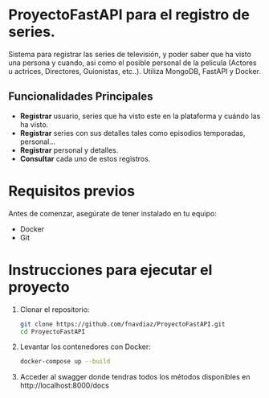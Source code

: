 # ProyectoFastAPI para el registro de series.
Sistema para registrar las series de televisión, y poder saber que ha visto una persona y cuando, asi como el posible personal de la pelicula (Actores u actrices, Directores, Guionistas, etc..). Utiliza MongoDB, FastAPI y Docker.

## Funcionalidades Principales

- **Registrar** usuario, series que ha visto este en la plataforma y cuándo las ha visto.
- **Registrar** series con sus detalles tales como episodios temporadas, personal...
- **Registrar** personal y detalles.
- **Consultar** cada uno de estos registros.

# Requisitos previos

Antes de comenzar, asegúrate de tener instalado en tu equipo:  
- Docker  
- Git

# Instrucciones para ejecutar el proyecto

1. Clonar el repositorio:
   ```bash
   git clone https://github.com/fnavdiaz/ProyectoFastAPI.git
   cd ProyectoFastAPI
   ```

2. Levantar los contenedores con Docker:
   ```bash
   docker-compose up --build
   ```

3. Acceder al swagger donde tendras todos los métodos disponibles en http://localhost:8000/docs
